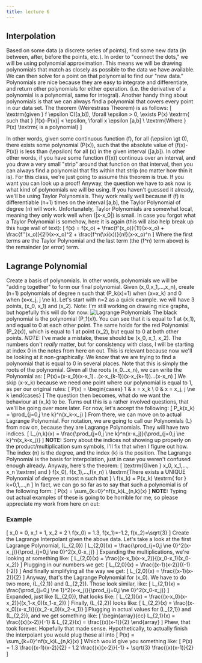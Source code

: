 ```yaml
---
title: lecture 6
---
```


## Interpolation
Based on some data (a discrete series of points), find some new data (in between, after, before the points, etc.).
In order to "connect the dots," we will be using polynomial approximation. This means we will be drawing polynomials that match as closely as possible to the data we have available. We can then solve for a point on that polynomial to find our "new data."
Polynomials are nice because they are easy to integrate and differentiate, and return other polynomials for either operation. (i.e. the derivative of a polynomial is a polynomial, same for integral).
Another handy thing about polynomials is that we can always find a polynomial that covers every point in our data set. The theorem (Weirestrass Theorem) is as follows:
\[
\textrm{given } f \epsilon C([a,b]), \forall \epsilon > 0, \exists P(x) \textrm{ such that } |f(x)-P(x)| < \epsilon, \forall x \epsilon [a,b] \\
\textrm{Where } P(x) \textrm{ is a polynomial}
\]

In other words, given some continuous function \(f\), for all \(\epsilon \gt 0\), there exists some polynomial \(P(x)\), such that the absolute value of \(f(x)-P(x)\) is less than \(\epsilon\) for all \(x\) in the given interval \([a,b]\).
In other other words, if you have some function \(f(x)\) continous over an interval, and you draw a very small "strip" around that function on that interval, then you can always find a polynomial that fits within that strip (no matter how thin it is).
For this class, we're just going to assume this theorem is true. If you want you can look up a proof!
Anyway, the question we have to ask now is what kind of polynomials we will be using. If you haven't guessed it already, we'll be using Taylor Polynomials. They work really well because if \(f\) is differentiable \(n+1\) times on the interval [a,b], the Taylor Polynomial of degree \(n\) will work. Unfortunately, Taylor Polynomials are somewhat local, meaning they only work well when \(|x-x_0|\) is small.
In case you forgot what a Taylor Polynomial is somehow, here it is again (this will also help break up this huge wall of text):
\[
f(x) = f(x_o) + \frac{f'(x_o)}{1!}(x-x_o) + \frac{f''(x_o)}{2!}(x-x_o)^2 + \frac{f^n(\xi(x))}{n!}(x-x_o)^n
\]
Where the first terms are the Taylor Polynomial and the last term (the \(f^n\) term above) is the remainder (or error) term.
## Lagrange Polynomial
Create a basis of polynomials. In other words, polynomials we will be "adding together" to form our final polynomial.
Given \(x_0,x_1,...,x_n\), create \(n+1\) polynomials of degree n such that \(P_k(x)=1\) when \(x=x_k\) and 0 when \(x=x_j, j \ne k\).
Let's start with n=2 as a quick example. we will have 3 points, \(x_0, x_1\) and \(x_2\).
Note: I'm still working on drawing nice graphs, but hopefully this will do for now:
![Lagrange Polynomials](https://i.imgur.com/Eyy4tqk.png)
The black polynomial is the polynomial \(P_1(x)\). You can see that it is equal to 1 at \(x_1\), and equal to 0 at each other point. The same holds for the red Polynomial \(P_2(x)\), which is equal to 1 at point \(x_2\), but equal to 0 at both other points. *NOTE:* I've made a mistake, these should be \(x_0, x_1, x_2\). The numbers don't <i>really</i> matter, but for consistency with class, I will be starting at index 0 in the notes from here on out.
This is relevant because now we'll be looking at it non-graphically. We know that we are trying to find a polynomial that is equal to 0 in several places. Note that this is simply the roots of the polynomial. Given all the roots \(x_0...x_n\), we can write the Polynomial as:
\[
P(x)=(x-x_0)(x-x_1)...(x-x_{k-1})(x-x_{k+1})...(x-x_n)
\]
We skip \(x-x_k\) because we need one point where our polynomial is equal to 1, as per our original rules:
\[
P(x) =
\begin{cases}
1 & x = x_k \\
0 & x = x_j, j \ne k
\end{cases}
\]
The question then becomes, what do we want the behaviour at \(x_k\) to be. Turns out this is a rather involved questions, that we'll be going over more later. For now, let's accept the following:
\[
P_k(x_k) = \prod_{j=0,j \ne k}^n(x_k-x_j)
\]
From there, we can move on to actual Lagrange Polynomial. For notation, we are going to call our Polynomials \(L\) from now on, because they are Lagrange Polynomials. They will have two indices.
\[
L_{n,k}(x) = \frac{\prod_{j=0,j \ne k}^n(x-x_j)}{\prod_{j=0,j \ne k}^n(x_k-x_j)}
\]
**NOTE:** Sorry about the indices not showing up properly on the product/multiplication sum symbols, I'll fix that when I figure out how.
The index \(n\) is the degree, and the index \(k\) is the position. The Lagrange Polynomial is the basis for interpolation, just in case you weren't confused enough already. Anyway, here's the theorem:
\[
\textrm{Given } x_0, x_1,..., x_n \textrm{ and } f(x_0), f(x_1),...,f(x_n) \\
\textrm{There exists a UNIQUE Polynomial of degree at most n such that } \\
f(x_k) = P(x_k) \textrm{ for } k=0,1,...,n
\]
In fact, we can go so far as to say that such a polynomial is of the following form:
\[
P(x) = \sum_{k=0}^nf(x_k)L_{n,k}(x)
\]
**NOTE:** Typing out actual examples of these is going to be horrible for me, so please appreciate my work from here on out:
### Example
\[
x_0 = 0, x_1 = 1, x_2 = 2 \\
f(x_0) = 1.3, f(x_1)=-1.2, f(x_2)=\sqrt{3}
\]
Create the Lagrange Interpolant given the above data.
Let's take a look at the first Lagrange Polynomial, \(L_{2,0}\)
\[
L_{2,0}(x) = \frac{\prod_{j=0,j \ne 0}^2(x-x_j)}{\prod_{j=0,j \ne 0}^2(x_0-x_j)}
\]
Expanding the multiplications, we're looking at something like:
\[
L_{2,0}(x) = \frac{(x-x_1)(x-x_2)}{(x_0-x_1)(x_0-x_2)}
\]
Plugging in our numbers we get:
\[
L_{2,0}(x) = \frac{(x-1)(x-2)}{(-1)(-2)}
\]
And finally simplifying all the way we get:
\[
L_{2,0}(x) = \frac{(x-1)(x-2)}{2}
\]
Anyway, that's the Lagrange Polynomial for \(x_0\). We have to do two more, \(L_{2,1}\) and \(L_{2,2}\). Those look similar, like:
\[
L_{2,1}(x) = \frac{\prod_{j=0,j \ne 1}^2(x-x_j)}{\prod_{j=0,j \ne 0}^2(x_0-x_j)}
\]
Expanded, just like \(L_{2,0}\), that looks like:
\[
L_{2,1}(x) = \frac{(x-x_0)(x-x_2)}{(x_1-x_0)(x_1-x_2)}
\]
Finally, \(L_{2,2}\) looks like:
\[
L_{2,2}(x) = \frac{(x-x_0)(x-x_1)}{(x_2-x_0)(x_2-x_1)}
\]
Plugging in actual values for \(L_{2,1}\) and \(L_{2,2}\), and we get something like:
\[
\begin{array}{cc}
L_{2,1}(x) = \frac{(x)(x-2)}{-1} & L_{2,2}(x) = \frac{(x)(x-1)}{2}
\end{array}
\]
Phew, that took forever. Hopefully that made sense. Hypothetically, to actually finish the interpolant you would plug these all into
\[
P(x) = \sum_{k=0}^nf(x_k)L_{n,k}(x)
\]
Which would give you something like:
\[
P(x) = 1.3 \frac{(x-1)(x-2)}{2} - 1.2 \frac{(x)(x-2)}{-1} + \sqrt{3} \frac{(x)(x-1)}{2}
\]
